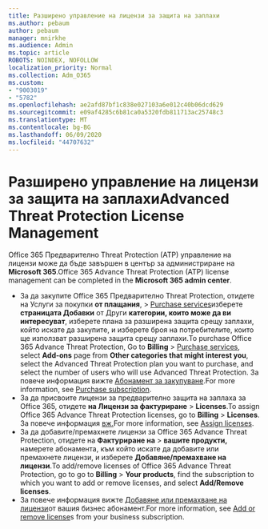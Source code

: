 ```yaml
---
title: Разширено управление на лицензи за защита на заплахи
ms.author: pebaum
author: pebaum
manager: mnirkhe
ms.audience: Admin
ms.topic: article
ROBOTS: NOINDEX, NOFOLLOW
localization_priority: Normal
ms.collection: Adm_O365
ms.custom:
- "9003019"
- "5782"
ms.openlocfilehash: ae2afd87bf1c838e027103a6e012c40b06dcd629
ms.sourcegitcommit: e09af4285c6b81ca0a5320fdb811713ac25748c3
ms.translationtype: MT
ms.contentlocale: bg-BG
ms.lasthandoff: 06/09/2020
ms.locfileid: "44707632"
---
```

# <a name="advanced-threat-protection-license-management"></a><span data-ttu-id="04ea1-102">Разширено управление на лицензи за защита на заплахи</span><span class="sxs-lookup"><span data-stu-id="04ea1-102">Advanced Threat Protection License Management</span></span>

<span data-ttu-id="04ea1-103">Office 365 Предварително Threat Protection (ATP) управление на лицензи може да бъде завършен в център за администриране на **Microsoft 365**.</span><span class="sxs-lookup"><span data-stu-id="04ea1-103">Office 365 Advance Threat Protection (ATP) license management can be completed in the  **Microsoft 365 admin center**.</span></span>

- <span data-ttu-id="04ea1-104">За да закупите Office 365 Предварително Threat Protection, отидете на Услуги за покупки **от плащания**,  >  [Purchase services](https://go.microsoft.com/fwlink/p/?linkid=868433)изберете **страницата Добавки** от Други **категории, които може да ви интересуват**, изберете плана за разширена защита срещу заплахи, който искате да закупите, и изберете броя на потребителите, които ще използват разширена защита срещу заплахи.</span><span class="sxs-lookup"><span data-stu-id="04ea1-104">To purchase Office 365 Advance Threat Protection, Go to  **Billing** > [Purchase services](https://go.microsoft.com/fwlink/p/?linkid=868433), select **Add-ons** page from  **Other categories that might interest you**, select the Advanced Threat Protection plan you want to purchase, and select the number of users who will use Advanced Threat Protection.</span></span> <span data-ttu-id="04ea1-105">За повече информация вижте [Абонамент за закупуване](https://docs.microsoft.com/microsoft-365/commerce/subscriptions/upgrade-to-different-plan).</span><span class="sxs-lookup"><span data-stu-id="04ea1-105">For more information, see [Purchase subscription](https://docs.microsoft.com/microsoft-365/commerce/subscriptions/upgrade-to-different-plan).</span></span>
- <span data-ttu-id="04ea1-106">За да присвоите лицензи за предварително защита на заплаха за Office 365, отидете **на Лицензи за фактуриране**  >  **Licenses**.</span><span class="sxs-lookup"><span data-stu-id="04ea1-106">To assign Office 365 Advance Threat Protection licenses, go to **Billing** > **Licenses**.</span></span> <span data-ttu-id="04ea1-107">За повече информация [вж.](https://docs.microsoft.com/microsoft-365/admin/manage/assign-licenses-to-users)</span><span class="sxs-lookup"><span data-stu-id="04ea1-107">For more information, see  [Assign licenses](https://docs.microsoft.com/microsoft-365/admin/manage/assign-licenses-to-users).</span></span>  
- <span data-ttu-id="04ea1-108">За да добавите/премахнете лицензи за Office 365 Advance Threat Protection, отидете на **Фактуриране на**  >  **вашите продукти,** намерете абонамента, към който искате да добавите или премахнете лицензи, и изберете **Добавяне/премахване на лицензи**.</span><span class="sxs-lookup"><span data-stu-id="04ea1-108">To add/remove licenses of Office 365 Advance Threat Protection, go to go to **Billing** > **Your products**, find the subscription to which you want to add or remove licenses, and select **Add/Remove licenses**.</span></span>  
- <span data-ttu-id="04ea1-109">За повече информация вижте [Добавяне или премахване на лицензи](https://docs.microsoft.com/microsoft-365/commerce/licenses/buy-licenses?view=o365-worldwide#add-or-remove-licenses-for-your-business-subscription)от вашия бизнес абонамент.</span><span class="sxs-lookup"><span data-stu-id="04ea1-109">For more information, see [Add or remove license](https://docs.microsoft.com/microsoft-365/commerce/licenses/buy-licenses?view=o365-worldwide#add-or-remove-licenses-for-your-business-subscription)s from your business subscription.</span></span>
